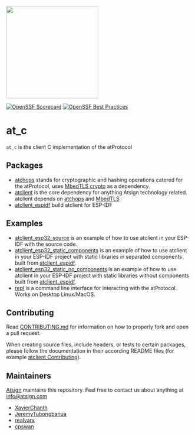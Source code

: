 <img width=250px src="https://atsign.dev/assets/img/atPlatform_logo_gray.svg?sanitize=true">

[![OpenSSF Scorecard](https://api.securityscorecards.dev/projects/github.com/atsign-foundation/at_c/badge)](https://api.securityscorecards.dev/projects/github.com/atsign-foundation/at_c)
[![OpenSSF Best Practices](https://www.bestpractices.dev/projects/8138/badge)](https://www.bestpractices.dev/projects/8138)

# at_c

`at_c` is the client C implementation of the atProtocol

## Packages

- [atchops](./packages/atchops/README.md) stands for cryptographic and hashing operations catered for the atProtocol, uses [MbedTLS crypto](https://github.com/Mbed-TLS/mbedtls) as a dependency.
- [atclient](./packages/atclient/README.md) is the core dependency for anything Atsign technology related. atclient depends on [atchops](./packages/atchops/README.md) and [MbedTLS](https://github.com/Mbed-TLS/mbedtls)
- [atclient_espidf](./packages/atclient_espidf/README.md) build atclient for ESP-IDF

## Examples

- [atclient_esp32_source](./examples/atclient_esp32_source/README.md) is an example of how to use atclient in your ESP-IDF with the source code.
- [atclient_esp32_static_components](./examples/atclient_esp32_static_components/README.md) is an example of how to use atclient in your ESP-IDF project with static libraries in separated components built from [atclient_espidf](./packages/atclient_espidf/README.md).
- [atclient_esp32_static_no_components](./examples/atclient_esp32_static_no_components/) is an example of how to use atclient in your ESP-IDF project with static libraries without components built from [atclient_espidf](./packages/atclient_espidf/README.md).
- [repl](./examples/repl/README.md) is a command line interface for interacting with the atProtocol. Works on Desktop Linux/MacOS.

## Contributing

Read [CONTRIBUTING.md](./CONTRIBUTING.md) for information on how to properly fork and open a pull request.

When creating source files, include headers, or tests to certain packages, please follow the documentation in their according README files (for example [atclient Contributing](./packages/atclient/README.md)).

## Maintainers

[Atsign](https://atsign.com/) maintains this repository. Feel free to contact us about anything at [info@atsign.com](mailto:info@atsign.com)

- [XavierChanth](https://github.com/XavierChanth)
- [JeremyTubongbanua](https://github.com/JeremyTubongbanua)
- [realvarx](https://github.com/realvarx)
- [cpswan](https://github.com/cpswan)



